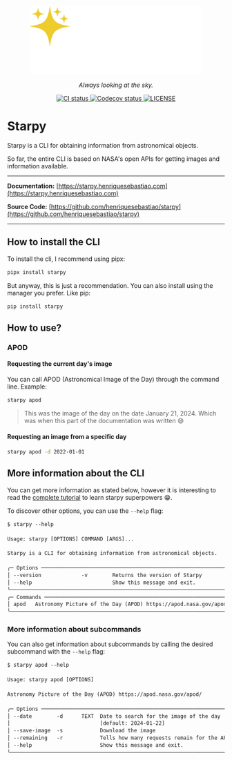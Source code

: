 <p align="center">
    <img src="docs/assets/starpy-slogan-white.svg" alt="Preview" width="400"/>
</p>

<p align="center"><i>Always looking at the sky.</i></p>

<p align="center">
    <a href="https://github.com/henriquesebastiao/starpy/actions/workflows/ci.yml">
        <img src="https://github.com/henriquesebastiao/starpy/actions/workflows/ci.yml/badge.svg" alt="CI status"/>
    </a>
    <a href="https://codecov.io/gh/henriquesebastiao/starpy" > 
        <img src="https://codecov.io/gh/henriquesebastiao/starpy/graph/badge.svg?token=EG2ZrqIKiH" alt="Codecov status"/> 
    </a>
    <a href="https://github.com/henriquesebastiao/starpy/blob/main/LICENSE">
        <img alt="LICENSE" src="https://img.shields.io/badge/license-BEER_WARE-red"/>
    </a>
</p>

# Starpy

Starpy is a CLI for obtaining information from astronomical objects.

So far, the entire CLI is based on NASA's open APIs for getting images and information available.

---

**Documentation:** [https://starpy.henriquesebastiao.com](https://starpy.henriquesebastiao.com)

**Source Code:** [https://github.com/henriquesebastiao/starpy](https://github.com/henriquesebastiao/starpy)

---

## How to install the CLI

To install the cli, I recommend using pipx:

```bash
pipx install starpy
```

But anyway, this is just a recommendation. You can also install using the manager you prefer. Like pip:

```bash
pip install starpy
```

## How to use?

### APOD

#### Requesting the current day's image

You can call APOD (Astronomical Image of the Day) through the command line. Example:

```bash
starpy apod
```

> This was the image of the day on the date January 21, 2024. Which was when this part of the documentation was written 😅

#### Requesting an image from a specific day

```bash
starpy apod -d 2022-01-01
```

## More information about the CLI

You can get more information as stated below, however it is interesting to read the [complete tutorial](tutorial/index.md) to learn starpy superpowers :grin:.

To discover other options, you can use the `--help` flag:

```txt
$ starpy --help

Usage: starpy [OPTIONS] COMMAND [ARGS]...                                   
                                                                             
Starpy is a CLI for obtaining information from astronomical objects.        
                                                                             
╭─ Options ─────────────────────────────────────────────────────────────────╮
│ --version             -v        Returns the version of Starpy             │
│ --help                          Show this message and exit.               │
╰───────────────────────────────────────────────────────────────────────────╯
╭─ Commands ────────────────────────────────────────────────────────────────╮
│ apod   Astronomy Picture of the Day (APOD) https://apod.nasa.gov/apod/    │
╰───────────────────────────────────────────────────────────────────────────╯
```

### More information about subcommands

You can also get information about subcommands by calling the desired subcommand with the `--help` flag:

```txt
$ starpy apod --help

Usage: starpy apod [OPTIONS]                                                
                                                                             
Astronomy Picture of the Day (APOD) https://apod.nasa.gov/apod/             
                                                                             
╭─ Options ─────────────────────────────────────────────────────────────────╮
│ --date        -d      TEXT  Date to search for the image of the day       │
│                             [default: 2024-01-22]                         │
│ --save-image  -s            Download the image                            │
│ --remaining   -r            Tells how many requests remain for the API    │
│ --help                      Show this message and exit.                   │
╰───────────────────────────────────────────────────────────────────────────╯
```